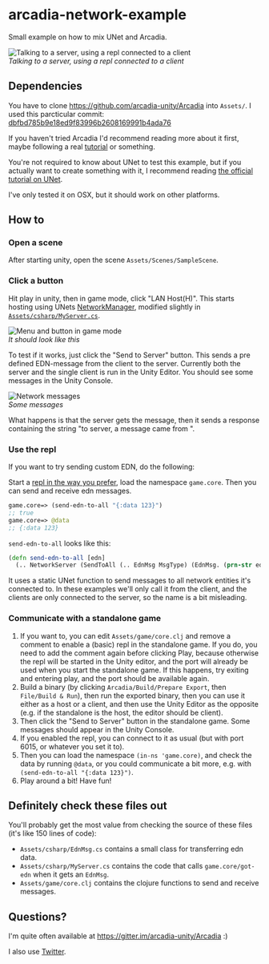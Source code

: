 # arcadia-network-example
Small example on how to mix UNet and Arcadia.

![Talking to a server, using a repl connected to a client](https://new.memset.se/5853/ZzRYdnh1VStTUDBJdUE9PQ)\
*Talking to a server, using a repl connected to a client*

## Dependencies
You have to clone https://github.com/arcadia-unity/Arcadia into `Assets/`. I used this parcticular commit: [dbfbd785b9e18ed9f83996b2608169991b4ada76](https://github.com/arcadia-unity/Arcadia/commit/dbfbd785b9e18ed9f83996b2608169991b4ada76)

If you haven't tried Arcadia I'd recommend reading more about it first, maybe following a real [tutorial](https://github.com/arcadia-unity/Arcadia/wiki/Resources#Tutorials) or something.

You're not required to know about UNet to test this example, but if you actually want to create something with it, I recommend reading [the official tutorial on UNet](https://unity3d.com/learn/tutorials/s/multiplayer-networking).

I've only tested it on OSX, but it should work on other platforms.

## How to
### Open a scene
After starting unity, open the scene `Assets/Scenes/SampleScene`.

### Click a button
Hit play in unity, then in game mode, click "LAN Host(H)". This starts hosting using UNets [NetworkManager](https://docs.unity3d.com/ScriptReference/Networking.NetworkManager.html), modified slightly in [`Assets/csharp/MyServer.cs`](https://github.com/Saikyun/arcadia-network-example/blob/master/Assets/csharp/MyServer.cs).

![Menu and button in game mode](https://new.memset.se/5854/U0h0OGMzVU1kOHZ3OUE9PQ)\
*It should look like this*

To test if it works, just click the "Send to Server" button. This sends a pre defined EDN-message from the client to the server. Currently both the server and the single client is run in the Unity Editor. You should see some messages in the Unity Console.

![Network messages](https://new.memset.se/5856/L1M5ekp4Tm1KN1VRUXc9PQ)\
*Some messages*

What happens is that the server gets the message, then it sends a response containing the string "to server, a message came from <connection id>".

### Use the repl
If you want to try sending custom EDN, do the following:

Start a [repl in the way you prefer](https://github.com/arcadia-unity/Arcadia/wiki/REPL), load the namespace `game.core`. Then you can send and receive edn messages.
```clojure
game.core=> (send-edn-to-all "{:data 123}")
;; true
game.core=> @data
;; {:data 123}
```
`send-edn-to-all` looks like this:
```clojure
(defn send-edn-to-all [edn]
  (.. NetworkServer (SendToAll (.. EdnMsg MsgType) (EdnMsg. (prn-str edn)))))
```
It uses a static UNet function to send messages to all network entities it's connected to. In these examples we'll only call it from the client, and the clients are only connected to the server, so the name is a bit misleading.

### Communicate with a standalone game
1. If you want to, you can edit `Assets/game/core.clj` and remove a comment to enable a (basic) repl in the standalone game. If you do, you need to add the comment again before clicking Play, because otherwise the repl will be started in the Unity editor, and the port will already be used when you start the standalone game. If this happens, try exiting and entering play, and the port should be available again.
2. Build a binary (by clicking `Arcadia/Build/Prepare Export`, then `File/Build & Run`), then run the exported binary, then you can use it either as a host or a client, and then use the Unity Editor as the opposite (e.g. if the standalone is the host, the editor should be client).
3. Then click the "Send to Server" button in the standalone game. Some messages should appear in the Unity Console.
4. If you enabled the repl, you can connect to it as usual (but with port 6015, or whatever you set it to).
5. Then you can load the namespace `(in-ns 'game.core)`, and check the data by running `@data`, or you could communicate a bit more, e.g. with `(send-edn-to-all "{:data 123}")`.
6. Play around a bit! Have fun!

## Definitely check these files out
You'll probably get the most value from checking the source of these files (it's like 150 lines of code):

* `Assets/csharp/EdnMsg.cs` contains a small class for transferring edn data.
* `Assets/csharp/MyServer.cs` contains the code that calls `game.core/got-edn` when it gets an `EdnMsg`.
* `Assets/game/core.clj` contains the clojure functions to send and receive messages.

## Questions?
I'm quite often available at https://gitter.im/arcadia-unity/Arcadia :)

I also use [Twitter](https://twitter.com/saikyun).

